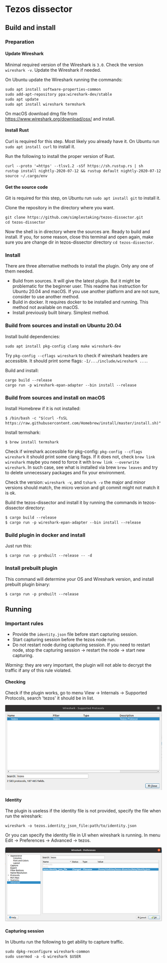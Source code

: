 # Tezos dissector

## Build and install

### Preparation

#### Update Wireshark

Minimal required version of the Wireshark is `3.0`. Check the version `wireshark -v`. Update the Wireshark if needed.

On Ubuntu update the Wireshark running the commands:

```
sudo apt install software-properties-common
sudo add-apt-repository ppa:wireshark-dev/stable
sudo apt update
sudo apt install wireshark termshark
```

On macOS download dmg file from https://www.wireshark.org/download/osx/ and install.

#### Install Rust

Curl is required for this step. Most likely you already have it. On Ubuntu run `sudo apt install curl` to install it.

Run the following to install the proper version of Rust.

```
curl --proto '=https' --tlsv1.2 -sSf https://sh.rustup.rs | sh
rustup install nightly-2020-07-12 && rustup default nightly-2020-07-12
source ~/.cargo/env
```

#### Get the source code

Git is required for this step, on Ubuntu run `sudo apt install git` to install it.

Clone the repository in the directory where you want.

```
git clone https://github.com/simplestaking/tezos-dissector.git
cd tezos-dissector
```

Now the shell is in directory where the sources are. Ready to build and install. If you, for some reason, close this terminal and open again, make sure you are change dir in tezos-dissector directory `cd tezos-dissector`.

### Install

There are three alternative methods to install the plugin. Only any one of them needed.

* Build from sources. It will give the latest plugin. But it might be problematic for the beginner user. This readme has instruction for Ubuntu 20.04 and macOS. If you use another platform and are not sure, consider to use another method.
* Build in docker. It requires docker to be installed and running. This method not available on macOS.
* Install previously built binary. Simplest method.

### Build from sources and install on Ubuntu 20.04

Install build dependencies:

```
sudo apt install pkg-config clang make wireshark-dev
```

Try `pkg-config --cflags wireshark` to check if wireshark headers are accessible. It should print some flags: `-I/.../include/wireshark ...`.

Build and install:

```
cargo build --release
cargo run -p wireshark-epan-adapter --bin install --release
```

### Build from sources and install on macOS

Install Homebrew if it is not installed:

```
$ /bin/bash -c "$(curl -fsSL https://raw.githubusercontent.com/Homebrew/install/master/install.sh)"
```

Install termshark:

```
$ brew install termshark
```

Check if wireshark accessible for pkg-config: `pkg-config --cflags wireshark` it should print some clang flags. If it does not, check `brew link wireshark` maybe you need to force it with `brew link --overwrite wireshark`. In such case, see what is installed via brew `brew leaves` and try to delete unnecessary packages and fix your environment.

Check the version: `wireshark -v`, and `tshark -v` the major and minor versions should match, the micro version and git commit might not match it is ok.

Build the tezos-dissector and install it by running the commands in tezos-dissector directory:

```
$ cargo build --release
$ cargo run -p wireshark-epan-adapter --bin install --release
```

### Build plugin in docker and install

Just run this:

```
$ cargo run -p prebuilt --release -- -d
```

### Install prebuilt plugin

This command will determine your OS and Wireshark version, and install prebuilt plugin binary:

```
$ cargo run -p prebuilt --release
```

## Running

### Important rules

* Provide the `identity.json` file before start capturing session.
* Start capturing session before the tezos node run. 
* Do not restart node during capturing session. If you need to restart node, stop the capturing session -> restart the node -> start new capturing.

*Warning:* they are very important, the plugin will not able to decrypt the traffic if any of this rule violated.

#### Checking

Check if the plugin works, go to menu View -> Internals -> Supported Protocols, search 'tezos' it should be in list.

![s0](doc/Screenshot_0.png "Check")

#### Identity

The plugin is useless if the identity file is not provided, specify the file when run the wireshark:

```
wireshark -o tezos.identity_json_file:path/to/identity.json
```

Or you can specify the identity file in UI when wireshark is running. In menu Edit -> Preferences -> Advanced -> tezos.

![s1](doc/Screenshot_1.png "Identity")

#### Capturing session

In Ubuntu run the following to get ability to capture traffic.

```
sudo dpkg-reconfigure wireshark-common
sudo usermod -a -G wireshark $USER
```

